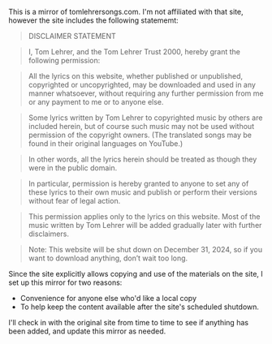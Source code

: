 This is a mirror of tomlehrersongs.com. I'm not affiliated with that site, however the site includes the following statememt:

> DISCLAIMER STATEMENT

> I, Tom Lehrer, and the Tom Lehrer Trust 2000, hereby grant the following permission:

> All the lyrics on this website, whether published or unpublished, copyrighted or uncopyrighted, may be downloaded and used in any manner whatsoever, without requiring any further permission from me or any payment to me or to anyone else.

> Some lyrics written by Tom Lehrer to copyrighted music by others are included herein, but of course such music may not be used without permission of the copyright owners. (The translated songs may be found in their original languages on YouTube.)

> In other words, all the lyrics herein should be treated as though they were in the public domain.

> In particular, permission is hereby granted to anyone to set any of these lyrics to their own music and publish or perform their versions without fear of legal action.

> This permission applies only to the lyrics on this website. Most of the music written by Tom Lehrer will be added gradually later with further disclaimers.

> Note: This website will be shut down on December 31, 2024, so if you want to download anything, don’t wait too long.

Since the site explicitly allows copying and use of the materials on the site, I set up this mirror for two reasons:

- Convenience for anyone else who'd like a local copy
- To help keep the content available after the site's scheduled shutdown.

I'll check in with the original site from time to time to see if anything has been added, and update this mirror as needed.
